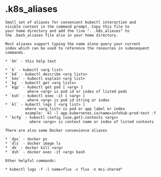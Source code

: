 # .k8s_aliases

    Small set of aliases for convenient kubectl interaction and
    visible context in the command prompt. Copy this file to
    your home directory and add the line ". .k8s_aliases" to
    the .bash_aliases file also in your home directory.

    Most aliases support typing the name alone query your current
    index which can be used to reference the resources in subesequent
    commands.

    * `kh` - this help text

    * `k` - kubectl <arg list>
    * `kd` - kubectl describe <arg lists>
    * `kex` - kubectl explain <arg list>
    * `kg` - kubectl get <arg lists>
    * `kgp` - kubectl get pod [ <arg> ]
              where <arg> is pod id or index of listed pods
    * `ksh` - kubectl exec -it [ <arg> ]
              where <arg> is pod id string or index
    * `kl` - kubectl logs [ <arg list> ]
             where <arg_list> is pod or app label or index
             example:  kl -l app.kubernetes.io/name=infohub-prod-test -f
    * `kcfg` - kubectl config [use,get]-contexts <args>
               where <args> is context name or index of listed contexts

    There are also some Docker convenience aliases

    * `dps` - docker ps
    * `dls` - docker image ls
    * `dk` - docker kill <arg>
    * `dsh` - docker exec -it <arg> bash

    Other helpful commands:

    * kubectl logs -f -l name=flux -c flux -n mci-shared"
